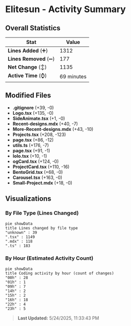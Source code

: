 # Elitesun - Activity Summary 

## Overall Statistics

| Stat                   | Value                                                             |
| ---------------------- | ----------------------------------------------------------------- |
| **Lines Added** (➕)   | 1312                                          |
| **Lines Removed** (➖) | 177                                        |
| **Net Change** (↕)    | 1135                |
| **Active Time** (⌚)   | 69 minutes |


## Modified Files
- **.gitignore** (+39, -0)
- **Logo.tsx** (+135, -0)
- **SideAnimate.tsx** (+1, -0)
- **Recent-designs.mdx** (+40, -7)
- **More-Recent-designs.mdx** (+43, -10)
- **Projects.tsx** (+208, -123)
- **page.tsx** (+86, -12)
- **utils.ts** (+176, -7)
- **page.tsx** (+91, -1)
- **lolo.tsx** (+10, -1)
- **ogCard.tsx** (+124, -0)
- **ProjectCard.tsx** (+110, -16)
- **BentoGrid.tsx** (+68, -0)
- **Carousel.tsx** (+163, -0)
- **Small-Project.mdx** (+18, -0)

## Visualizations

### By File Type (Lines Changed)

```mermaid
pie showData
title Lines changed by file type
"unknown" : 39
".tsx" : 1149
".mdx" : 118
".ts" : 183
```

### By Hour (Estimated Activity Count)

```mermaid
pie showData
title Coding activity by hour (count of changes)
"00h" : 28
"01h" : 1
"09h" : 7
"14h" : 2
"15h" : 2
"16h" : 18
"22h" : 4
"23h" : 5
```


> **Last Updated:** 5/24/2025, 11:33:43 PM